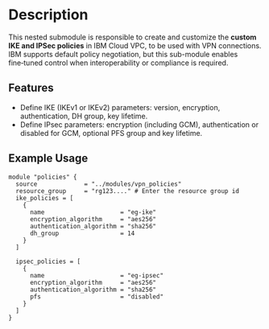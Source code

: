 # Description

This nested submodule is responsible to create and customize the **custom IKE and IPSec policies** in IBM Cloud VPC, to be used with VPN connections. IBM supports default policy negotiation, but this sub-module enables fine‑tuned control when interoperability or compliance is required.

## Features

- Define IKE (IKEv1 or IKEv2) parameters: version, encryption, authentication, DH group, key lifetime.
- Define IPsec parameters: encryption (including GCM), authentication or disabled for GCM, optional PFS group and key lifetime.

## Example Usage

```hcl
module "policies" {
  source             = "../modules/vpn_policies"
  resource_group     = "rg123...." # Enter the resource group id
  ike_policies = [
    {
      name                     = "eg-ike"
      encryption_algorithm     = "aes256"
      authentication_algorithm = "sha256"
      dh_group                 = 14
    }
  ]

  ipsec_policies = [
    {
      name                     = "eg-ipsec"
      encryption_algorithm     = "aes256"
      authentication_algorithm = "sha256"
      pfs                      = "disabled"
    }
  ]
}
```
